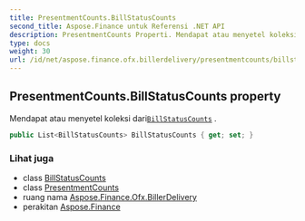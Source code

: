 ```yaml
---
title: PresentmentCounts.BillStatusCounts
second_title: Aspose.Finance untuk Referensi .NET API
description: PresentmentCounts Properti. Mendapat atau menyetel koleksi dariBillStatusCounts .
type: docs
weight: 30
url: /id/net/aspose.finance.ofx.billerdelivery/presentmentcounts/billstatuscounts/
---
```

## PresentmentCounts.BillStatusCounts property

Mendapat atau menyetel koleksi dari[`BillStatusCounts`](../../billstatuscounts/) .

```csharp
public List<BillStatusCounts> BillStatusCounts { get; set; }
```

### Lihat juga

* class [BillStatusCounts](../../billstatuscounts/)
* class [PresentmentCounts](../)
* ruang nama [Aspose.Finance.Ofx.BillerDelivery](../../presentmentcounts/)
* perakitan [Aspose.Finance](../../../)


